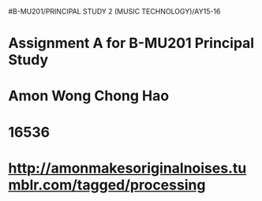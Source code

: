 #B-MU201/PRINCIPAL STUDY 2 (MUSIC TECHNOLOGY)/AY15-16

# Assignment A for B-MU201 Principal Study

# Amon Wong Chong Hao
# 16536
# http://amonmakesoriginalnoises.tumblr.com/tagged/processing

